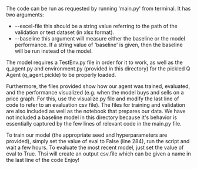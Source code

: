 The code can be run as requested by running 'main.py' from terminal. It has two arguments:
- --excel-file
this should be a string value referring to the path of the validation or test dataset (in xlsx format).
- --baseline
this argument will measure either the baseline or the model performance. If a string value of 'baseline' is given, then the baseline will be run instead of the model.

The model requires a TestEnv.py file in order for it to work, as well as the q_agent.py and environment.py (provided in this directory) for the pickled Q Agent (q_agent.pickle) to be properly loaded.

Furthermore, the files provided show how our agent was trained, evaluated, and the performance visualized (e.g. when the model buys and sells on a price graph. For this, use the visualize.py file and modify the last line of code to refer to an evaluation csv file). The files for training and validation are also included as well as the notebook that prepares our data. We have not included a baseline model in this directory because it's behavior is essentially captured by the few lines of relevant code in the main.py file.

To train our model (the appropriate seed and hyperparameters are provided), simply set the value of eval to False (line 284), run the script and wait a few hours.
To evaluate the most recent model, just set the value of eval to True. Thsi will create an output csv.file which can be given a name in the last line of the code
Enjoy!
